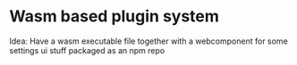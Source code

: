 # Wasm based plugin system 

Idea: Have a wasm executable file together with a webcomponent for some settings ui stuff packaged as an npm repo 
